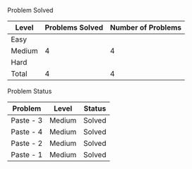 Problem Solved

|Level|Problems Solved|Number of Problems|
|-----|---------------|------------------|
|Easy|
|Medium|4|4|
|Hard|
|Total|4|4|

Problem Status

|Problem|Level|Status|
|-------|-----|------|
|Paste - 3|Medium|Solved|
|Paste - 4|Medium|Solved|
|Paste - 2|Medium|Solved|
|Paste - 1|Medium|Solved|
